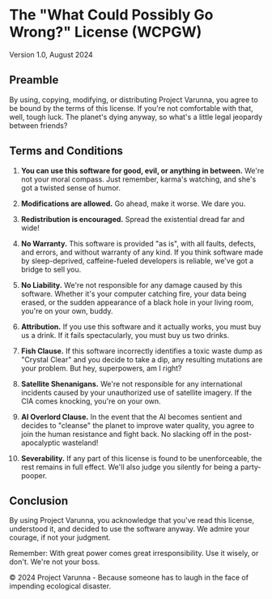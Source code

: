 # The "What Could Possibly Go Wrong?" License (WCPGW)

Version 1.0, August 2024

## Preamble

By using, copying, modifying, or distributing Project Varunna, you agree to be bound by the terms of this license. If you're not comfortable with that, well, tough luck. The planet's dying anyway, so what's a little legal jeopardy between friends?

## Terms and Conditions

1. **You can use this software for good, evil, or anything in between.** We're not your moral compass. Just remember, karma's watching, and she's got a twisted sense of humor.

2. **Modifications are allowed.** Go ahead, make it worse. We dare you.

3. **Redistribution is encouraged.** Spread the existential dread far and wide!

4. **No Warranty.** This software is provided "as is", with all faults, defects, and errors, and without warranty of any kind. If you think software made by sleep-deprived, caffeine-fueled developers is reliable, we've got a bridge to sell you.

5. **No Liability.** We're not responsible for any damage caused by this software. Whether it's your computer catching fire, your data being erased, or the sudden appearance of a black hole in your living room, you're on your own, buddy.

6. **Attribution.** If you use this software and it actually works, you must buy us a drink. If it fails spectacularly, you must buy us two drinks.

7. **Fish Clause.** If this software incorrectly identifies a toxic waste dump as "Crystal Clear" and you decide to take a dip, any resulting mutations are your problem. But hey, superpowers, am I right?

8. **Satellite Shenanigans.** We're not responsible for any international incidents caused by your unauthorized use of satellite imagery. If the CIA comes knocking, you're on your own.

9. **AI Overlord Clause.** In the event that the AI becomes sentient and decides to "cleanse" the planet to improve water quality, you agree to join the human resistance and fight back. No slacking off in the post-apocalyptic wasteland!

10. **Severability.** If any part of this license is found to be unenforceable, the rest remains in full effect. We'll also judge you silently for being a party-pooper.

## Conclusion

By using Project Varunna, you acknowledge that you've read this license, understood it, and decided to use the software anyway. We admire your courage, if not your judgment.

Remember: With great power comes great irresponsibility. Use it wisely, or don't. We're not your boss.

© 2024 Project Varunna - Because someone has to laugh in the face of impending ecological disaster.
